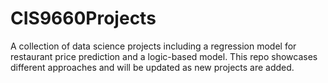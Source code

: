 # CIS9660Projects
A collection of data science projects including a regression model for restaurant price prediction and a logic-based model. This repo showcases different approaches and will be updated as new projects are added.

